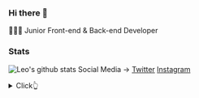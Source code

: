 ### Hi there 👋

👨🏻‍💻 Junior Front-end & Back-end Developer

### Stats

![Leo's github stats](https://github-readme-stats.vercel.app/api?username=arikjunior&show_icons=true)
Social Media -> [Twitter](https://twitter.com/aureyK98) [Instagram](https://instagram.com/arikjunior/)
<details>
  <summary>Click👆</summary>
  <pre>
  🤷‍♂️ 
  </pre>
</details>
